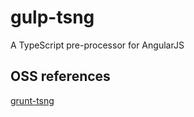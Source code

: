gulp-tsng
=========

A TypeScript pre-processor for AngularJS

## OSS references
[grunt-tsng](https://github.com/DamianEdwards/grunt-tsng)